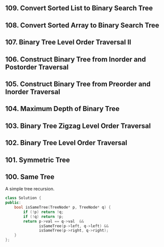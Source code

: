 ## 109. Convert Sorted List to Binary Search Tree 
## 108. Convert Sorted Array to Binary Search Tree  
## 107. Binary Tree Level Order Traversal II  
## 106. Construct Binary Tree from Inorder and Postorder Traversal  
## 105. Construct Binary Tree from Preorder and Inorder Traversal 
## 104. Maximum Depth of Binary Tree  
## 103. Binary Tree Zigzag Level Order Traversal  
## 102. Binary Tree Level Order Traversal 
## 101. Symmetric Tree  
## 100. Same Tree

A simple tree recursion.

```cpp
class Solution {
public:
    bool isSameTree(TreeNode* p, TreeNode* q) {
        if (!p) return !q;
        if (!q) return !p;
        return p->val == q->val  && 
               isSameTree(p->left, q->left) &&
               isSameTree(p->right, q->right);
    }
};
```
